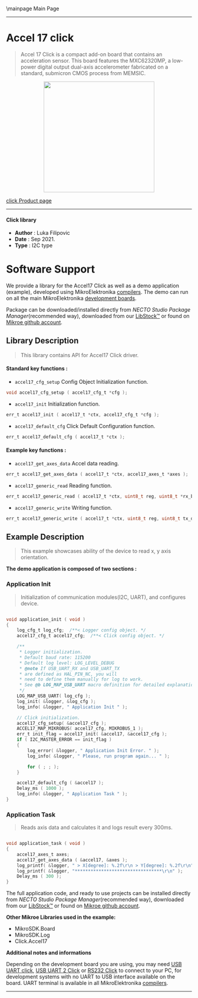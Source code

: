 \mainpage Main Page


---
# Accel 17 click

> Accel 17 Click is a compact add-on board that contains an acceleration sensor. This board features the MXC62320MP, a low-power digital output dual-axis accelerometer fabricated on a standard, submicron CMOS process from MEMSIC.

<p align="center">
  <img src="https://download.mikroe.com/images/click_for_ide/accel17_click.png" height=300px>
</p>

[click Product page](https://www.mikroe.com/accel-17-click)

---


#### Click library

- **Author**        : Luka Filipovic
- **Date**          : Sep 2021.
- **Type**          : I2C type


# Software Support

We provide a library for the Accel17 Click
as well as a demo application (example), developed using MikroElektronika
[compilers](https://www.mikroe.com/necto-studio).
The demo can run on all the main MikroElektronika [development boards](https://www.mikroe.com/development-boards).

Package can be downloaded/installed directly from *NECTO Studio Package Manager*(recommended way), downloaded from our [LibStock&trade;](https://libstock.mikroe.com) or found on [Mikroe github account](https://github.com/MikroElektronika/mikrosdk_click_v2/tree/master/clicks).

## Library Description

> This library contains API for Accel17 Click driver.

#### Standard key functions :

- `accel17_cfg_setup` Config Object Initialization function.
```c
void accel17_cfg_setup ( accel17_cfg_t *cfg );
```

- `accel17_init` Initialization function.
```c
err_t accel17_init ( accel17_t *ctx, accel17_cfg_t *cfg );
```

- `accel17_default_cfg` Click Default Configuration function.
```c
err_t accel17_default_cfg ( accel17_t *ctx );
```

#### Example key functions :

- `accel17_get_axes_data` Accel data reading.
```c
err_t accel17_get_axes_data ( accel17_t *ctx, accel17_axes_t *axes );
```

- `accel17_generic_read` Reading function.
```c
err_t accel17_generic_read ( accel17_t *ctx, uint8_t reg, uint8_t *rx_buf, uint8_t rx_len );
```

- `accel17_generic_write` Writing function.
```c
err_t accel17_generic_write ( accel17_t *ctx, uint8_t reg, uint8_t tx_data );
```

## Example Description

> This example showcases ability of the device to read
x, y axis orientation.

**The demo application is composed of two sections :**

### Application Init

> Initialization of communication modules(I2C, UART), and
configures device.

```c

void application_init ( void ) 
{
    log_cfg_t log_cfg;  /**< Logger config object. */
    accel17_cfg_t accel17_cfg;  /**< Click config object. */

    /** 
     * Logger initialization.
     * Default baud rate: 115200
     * Default log level: LOG_LEVEL_DEBUG
     * @note If USB_UART_RX and USB_UART_TX 
     * are defined as HAL_PIN_NC, you will 
     * need to define them manually for log to work. 
     * See @b LOG_MAP_USB_UART macro definition for detailed explanation.
     */
    LOG_MAP_USB_UART( log_cfg );
    log_init( &logger, &log_cfg );
    log_info( &logger, " Application Init " );

    // Click initialization.
    accel17_cfg_setup( &accel17_cfg );
    ACCEL17_MAP_MIKROBUS( accel17_cfg, MIKROBUS_1 );
    err_t init_flag = accel17_init( &accel17, &accel17_cfg );
    if ( I2C_MASTER_ERROR == init_flag ) 
    {
        log_error( &logger, " Application Init Error. " );
        log_info( &logger, " Please, run program again... " );

        for ( ; ; );
    }

    accel17_default_cfg ( &accel17 );
    Delay_ms ( 1000 );
    log_info( &logger, " Application Task " );
}

```

### Application Task

> Reads axis data and calculates it and logs result every 300ms.

```c

void application_task ( void ) 
{
    accel17_axes_t axes;
    accel17_get_axes_data ( &accel17, &axes );
    log_printf( &logger, " > X[degree]: %.2f\r\n > Y[degree]: %.2f\r\n", axes.x, axes.y );
    log_printf( &logger, "*********************************\r\n" );
    Delay_ms ( 300 );
}

```

The full application code, and ready to use projects can be installed directly from *NECTO Studio Package Manager*(recommended way), downloaded from our [LibStock&trade;](https://libstock.mikroe.com) or found on [Mikroe github account](https://github.com/MikroElektronika/mikrosdk_click_v2/tree/master/clicks).

**Other Mikroe Libraries used in the example:**

- MikroSDK.Board
- MikroSDK.Log
- Click.Accel17

**Additional notes and informations**

Depending on the development board you are using, you may need
[USB UART click](https://www.mikroe.com/usb-uart-click),
[USB UART 2 Click](https://www.mikroe.com/usb-uart-2-click) or
[RS232 Click](https://www.mikroe.com/rs232-click) to connect to your PC, for
development systems with no UART to USB interface available on the board. UART
terminal is available in all MikroElektronika
[compilers](https://shop.mikroe.com/compilers).

---
